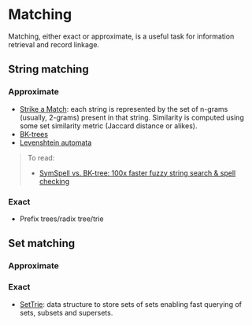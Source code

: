 # Matching
Matching, either exact or approximate, is a useful task for information retrieval and record linkage.

## String matching
### Approximate
- [Strike a Match](http://www.catalysoft.com/articles/StrikeAMatch.html): each string is represented by the set of n-grams (usually, 2-grams) present in that string. Similarity is computed using some set similarity metric (Jaccard distance or alikes).
- [BK-trees](https://signal-to-noise.xyz/post/bk-tree/)
- [Levenshtein automata](http://blog.notdot.net/2010/07/Damn-Cool-Algorithms-Levenshtein-Automata)

> To read:
> - [SymSpell vs. BK-tree: 100x faster fuzzy string search & spell checking](https://towardsdatascience.com/symspell-vs-bk-tree-100x-faster-fuzzy-string-search-spell-checking-c4f10d80a078)

### Exact
- Prefix trees/radix tree/trie

## Set matching
### Approximate
### Exact
- [SetTrie](http://osebje.famnit.upr.si/~savnik/papers/cdares13.pdf): data structure to store sets of sets enabling fast querying of sets, subsets and supersets.
